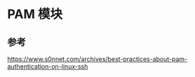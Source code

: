 # PAM 模块

## 参考

https://www.s0nnet.com/archives/best-practices-about-pam-authentication-on-linux-ssh
